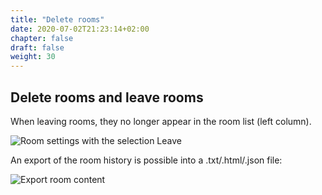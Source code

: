 ```yaml
---
title: "Delete rooms"
date: 2020-07-02T21:23:14+02:00
chapter: false
draft: false
weight: 30
---
```

## Delete rooms and leave rooms


When leaving rooms, they no longer appear in the room list (left column).

![Room settings with the selection Leave](/images/01_Leave_en.png)

An export of the room history is possible into a .txt/.html/.json file:

![Export room content](https://element.io/blog/content/images/size/w1000/2021/10/Screenshot-2021-10-11-at-10.21.21.png)
